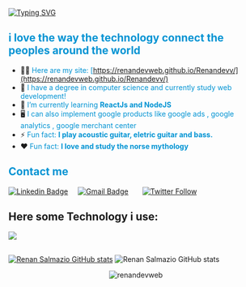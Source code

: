 <!-- splat that consists #ffd319,#ff901f,#ff2975,#f222ff,#8c1eff colors.
#0093d3, #cc016b, #fff10d and #000000. -->



[![Typing SVG](https://readme-typing-svg.herokuapp.com?font=Fira+Code&weight=600&pause=1000&color=40C463&random=false&width=435&lines=Hi!+I'm+Renan+Salmazio)](https://git.io/typing-svg)
<h2  style="color:#0093d3">i love the way the technology connect the peoples around the world</h2>




- 👨‍💻 <span style="color:#0093d3; ">Here are my site: [https://renandevweb.github.io/Renandevv/](https://renandevweb.github.io/Renandevv/)</span>
- 👨‍ <span style="color:#0093d3; ">  I have a degree in computer science and currently study web development!</span>
- 🌱 <span style="color:#0093d3; ">  I’m currently learning **ReactJs and NodeJS** </span>
- 🖥️ <span style="color:#0093d3; "> I can also implement google products like google ads , google analytics , google merchant center</span>
- ⚡ <span style="color:#0093d3; "> Fun fact:  **I play acoustic guitar, eletric guitar and bass.** </span>
- ❤️ <span style="color:#0093d3; "> Fun fact: **I love and study the norse mythology**</span>

 <h2  style="color:#0093d3; font-weight: bold"> Contact me </h2>

[![Linkedin
Badge](https://img.shields.io/badge/-RenanSalmazio-blue?style=flat-square&logo=Linkedin&logoColor=white&link=https://www.linkedin.com/in/renanarizasalmazio/)](https://www.linkedin.com/in/renanarizasalmazio/)&nbsp;&nbsp;&nbsp;&nbsp;&nbsp;[![Gmail
Badge](https://img.shields.io/badge/-renandevweb-c14438?style=flat-square&logo=Gmail&logoColor=white&link=mailto:RenanDevWeb)](mailto:renandevweb@gmail.com)
&nbsp;&nbsp;&nbsp;&nbsp;&nbsp; [![Twitter
Follow](https://img.shields.io/twitter/follow/renansalmazio?color=%231DA1F2&logo=Twitter&logoColor=1DA1F2&style=flat-square)](https://twitter.com/renansalmazio)


## Here some Technology i use:





<p >
  <a href="https://skillicons.dev">
    <img src="https://skillicons.dev/icons?i=html,css,js,bootstrap,react,nodejs,sass,styledcomponents,express,mongodb,mysql,github,git,postman,vite,figma&theme=dark&perline=20" />
  </a>
</p>



<!-- 
<p align="left">
    <a href="https://www.w3.org"><img src="https://cdn.jsdelivr.net/gh/devicons/devicon/icons/html5/html5-original-wordmark.svg"  alt="css3" width="40" height="40" /><img
            src="https://raw.githubusercontent.com/devicons/devicon/master/icons/css3/css3-original-wordmark.svg"
            alt="css3" width="40" height="40" /></a>&nbsp; <a
        href="https://developer.mozilla.org/pt-BR/docs/Web/JavaScript/Reference" target="_blank"> 
            <img src="https://cdn.jsdelivr.net/gh/devicons/devicon/icons/javascript/javascript-original.svg" alt="javascript" width="40" height="40" />
           </a>&nbsp; <a href="https://www.mongodb.com/" target="_blank"><a
            href="https://getbootstrap.com" target="_blank"> <img
                src="https://raw.githubusercontent.com/devicons/devicon/master/icons/bootstrap/bootstrap-plain-wordmark.svg"
                alt="bootstrap" width="40" height="40" /> </a>&nbsp; <a href="https://www.w3schools.com/css/"
            target="_blank"> <a href="https://reactjs.org/" target="_blank"> <img
                    src="https://reactnative.dev/img/header_logo.svg" alt="react" width="40" height="40" /></a>&nbsp; <a
                href="https://sass-lang.com" target="_blank"><img
                    src="https://raw.githubusercontent.com/devicons/devicon/master/icons/sass/sass-original.svg"
                    alt="sass" width="40" height="40" /> </a></img>&nbsp;<a href="https://styled-components.com"
                target="_blank"> <img src="https://styled-components.com/logo.png" alt="styled-components" width="40"
                    height="40" /> </a>&nbsp;<a href="https://nodejs.org" target="_blank"> 
            <img src="https://cdn.jsdelivr.net/gh/devicons/devicon/icons/nodejs/nodejs-original.svg"    alt="nodejs" width="40" height="40"  />
          </a>&nbsp; <a href="https://expressjs.com" target="_blank">
            <img src="https://cdn.jsdelivr.net/gh/devicons/devicon/icons/express/express-original-wordmark.svg"  alt="express" width="40" height="40"  /></a> &nbsp;<a href="https://www.mongodb.com/"
                target="_blank"><a href="https://www.mongodb.com/" target="_blank"> <img
                       src="https://cdn.jsdelivr.net/gh/devicons/devicon/icons/mongodb/mongodb-original-wordmark.svg"
                        alt="mongodb" width="40" height="40" /> </a> &nbsp;<a href="https://www.mysql.com/"
                    target="_blank"> <img
                        src="https://raw.githubusercontent.com/devicons/devicon/master/icons/mysql/mysql-original-wordmark.svg"
                        alt="mysql" width="40" height="40" /> </a>&nbsp; <a href="https://nodejs.org" target="_blank">
                </a> <a href="https://reactjs.org/" target="_blank"><a href="https://www.figma.com/" target="_blank">
                        <img src="https://www.vectorlogo.zone/logos/figma/figma-icon.svg" alt="figma" width="40"
                            height="40" /> </a>&nbsp;<a href="https://ads.google.com/intl/pt_BR/home/"><img
                            src="https://github.com/RenanDevWeb/RenanDevWeb/blob/master/ads.png?raw=true" alt="ads" width="40"
                            height="40" /> </a>&nbsp;<a href="https://analytics.google.com"><img
                            src="https://github.com/RenanDevWeb/RenanDevWeb/blob/master/analytics.png?raw=true" alt="analytics"
                            width="40" height="40" /> </a>
                           </a>&nbsp;<a href="https://tagmanager.google.com"><img
                                src="https://github.com/RenanDevWeb/RenanDevWeb/blob/master/tag.png?raw=true" alt="tagmanager"
                                width="40" height="40" /> </a>
 &nbsp;<a href="https://google.com"><img
                                src="https://raw.githubusercontent.com/RenanDevWeb/RenanDevWeb/master/Merchant5-300x300.webp" alt="merchant center"
                                width="40" height="40" /> </a>
</p> -->

##

<!-- 
<p><img align="left"
        src="https://github-readme-stats.vercel.app/api/top-langs?username=renandevweb&show_icons=true&theme=dracula&hide_border=true&locale=en&layout=compact"
        alt="renandevweb" /></p> -->



[![Renan Salmazio GitHub stats](https://github-readme-stats.vercel.app/api/top-langs?username=renandevweb&theme=transparent)](https://github.com/RenanDevWeb)
![Renan Salmazio GitHub stats](https://github-readme-stats.vercel.app/api?username=renandevweb&theme=transparent&show_icons=true)




<!-- <img alt="github-snake" src="https://github.com/RenanDevWeb/RenanDevWeb/blob/master/github-user-contribution.svg" />
-->

<p align="center"> <img
        src="https://komarev.com/ghpvc/?username=renandevweb&label=Profile%20views&color=0093d3&style=flat"
        alt="renandevweb" /> 
</p>
